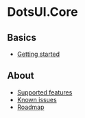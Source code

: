 # DotsUI.Core

## Basics

* [Getting started](GettingStarted.md)


## About
* [Supported features](SupportedFeatures.md)
* [Known issues](KnownIssues.md)
* [Roadmap](Roadmap.md)